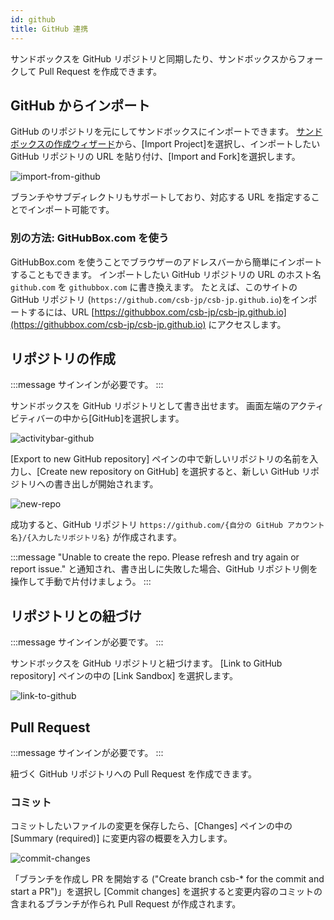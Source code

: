 ```yaml
---
id: github
title: GitHub 連携
---
```


サンドボックスを GitHub リポジトリと同期したり、サンドボックスからフォークして Pull Request を作成できます。

## GitHub からインポート

GitHub のリポジトリを元にしてサンドボックスにインポートできます。
[サンドボックスの作成ウィザード](https://codesandbox.io/s/)から、[Import Project]を選択し、インポートしたい GitHub リポジトリの URL を貼り付け、[Import and Fork]を選択します。

![import-from-github](https://i.gyazo.com/199b75a0ef972b50793a34a6c10d5e0d.png)

ブランチやサブディレクトリもサポートしており、対応する URL を指定することでインポート可能です。

### 別の方法: GitHubBox.com を使う

GitHubBox.com を使うことでブラウザーのアドレスバーから簡単にインポートすることもできます。
インポートしたい GitHub リポジトリの URL のホスト名 `github.com` を `githubbox.com` に書き換えます。
たとえば、このサイトの GitHub リポジトリ (`https://github.com/csb-jp/csb-jp.github.io`)をインポートするには、URL [https://githubbox.com/csb-jp/csb-jp.github.io](https://githubbox.com/csb-jp/csb-jp.github.io) にアクセスします。

## リポジトリの作成

:::message
サインインが必要です。
:::

サンドボックスを GitHub リポジトリとして書き出せます。
画面左端のアクティビティバーの中から[GitHub]を選択します。

![activitybar-github](https://i.gyazo.com/bdcd5e1c9701aa6412dc787a0543d74d.png)

[Export to new GitHub repository] ペインの中で新しいリポジトリの名前を入力し、[Create new repository on GitHub] を選択すると、新しい GitHub リポジトリへの書き出しが開始されます。

![new-repo](https://i.gyazo.com/114a6615162e3bffe711df9664d9f7db.png)

成功すると、GitHub リポジトリ `https://github.com/{自分の GitHub アカウント名}/{入力したリポジトリ名}` が作成されます。

:::message
"Unable to create the repo. Please refresh and try again or report issue." と通知され、書き出しに失敗した場合、GitHub リポジトリ側を操作して手動で片付けましょう。
:::

## リポジトリとの紐づけ

:::message
サインインが必要です。
:::

サンドボックスを GitHub リポジトリと紐づけます。
[Link to GitHub repository] ペインの中の [Link Sandbox] を選択します。

![link-to-github](https://i.gyazo.com/722f4e40161ab4e0989a0df224d7b0f0.png)

## Pull Request

:::message
サインインが必要です。
:::

紐づく GitHub リポジトリへの Pull Request を作成できます。

### コミット

コミットしたいファイルの変更を保存したら、[Changes] ペインの中の [Summary (required)] に変更内容の概要を入力します。

![commit-changes](https://i.gyazo.com/10cc7cffec0c7048d4e38890d316b226.png)

「ブランチを作成し PR を開始する ("Create branch csb-\* for the commit and start a PR")」を選択し [Commit changes] を選択すると変更内容のコミットの含まれるブランチが作られ Pull Request が作成されます。
